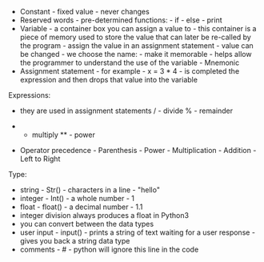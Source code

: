 - Constant - fixed value
           - never changes
- Reserved words - pre-determined functions: - if
                                             - else
                                             - print
- Variable - a container box you can assign a value to
           - this container is a piece of memory used to store the value that can later be re-called by the program
           - assign the value in an assignment statement
           - value can be changed
           - we choose the name: - make it memorable
                                 - helps allow the programmer to understand the use of the variable
                                 - Mnemonic
- Assignment statement - for example - x = 3 * 4
                       - is completed the expression and then drops that value into the variable

Expressions:
- they are used in assignment statements
/ - divide
% - remainder
* - multiply
** - power
- Operator precedence - Parenthesis
                      - Power
                      - Multiplication
                      - Addition
                      - Left to Right

Type:
- string - Str() - characters in a line - "hello"
- integer - Int() - a whole number - 1
- float - float() - a decimal number - 1.1
- integer division always produces a float in Python3
- you can convert between the data types
- user input - input() - prints a string of text waiting for a user response
                       - gives you back a string data type
- comments - # - python will ignore this line in the code
